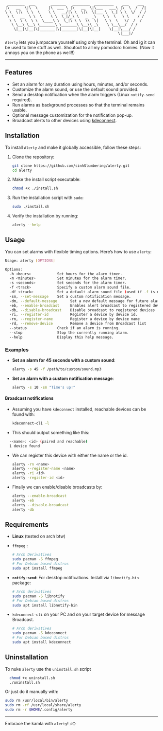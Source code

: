 ```
  
 ________  ___       _______   ________  _________    ___    ___ 
|\   __  \|\  \     |\  ___ \ |\   __  \|\___   ___\ |\  \  /  /|
\ \  \|\  \ \  \    \ \   __/|\ \  \|\  \|___ \  \_| \ \  \/  / /
 \ \   __  \ \  \    \ \  \_|/_\ \   _  _\   \ \  \   \ \    / / 
  \ \  \ \  \ \  \____\ \  \_|\ \ \  \\  \|   \ \  \   \/  /  /  
   \ \__\ \__\ \_______\ \_______\ \__\\ _\    \ \__\__/  / /    
    \|__|\|__|\|_______|\|_______|\|__|\|__|    \|__|\___/ /     
                                                    \|___|/
```


`Alerty` lets you jumpscare yourself using only the terminal. Oh and ig it can be used to time stuff as well. Shoutout to all my pomodoro homies. (Now it annoys you on the phone as well!!)

---

## Features

- Set an alarm for any duration using hours, minutes, and/or seconds.
- Customize the alarm sound, or use the default sound provided.
- Send a desktop notification when the alarm triggers (Linux `notify-send` required).
- Run alarms as background processes so that the terminal remains usable.
- Optional message customization for the notification pop-up.
- Broadcast alerts to other devices using [kdeconnect](https://kdeconnect.kde.org/).

## Installation

To install `Alerty` and make it globally accessible, follow these steps:

1. Clone the repository:
   ```bash
   git clone https://github.com/sinhSlumbering/alerty.git
   cd alerty
   ```
2. Make the install script executable:
   ```bash
   chmod +x ./install.sh
    ```

3. Run the installation script with `sudo`:
   ```bash
   sudo ./install.sh
   ```

4. Verify the installation by running:
   ```bash
   alerty --help
   ```

## Usage

You can set alarms with flexible timing options. Here’s how to use `alerty`:

```bash
Usage: alerty [OPTIONS]

Options:
  -h <hours>            Set hours for the alarm timer.
  -m <minutes>          Set minutes for the alarm timer.
  -s <seconds>          Set seconds for the alarm timer.
  -f <track>            Specify a custom alarm sound file.
  -df <track>           Set a default alarm sound file (used if -f is not specified).
  -sm, --set-message    Set a custom notification message.
  -dm, --default-message      Set a new default message for future alarms.
  -eb, --enable-broadcast     Enables alert broadcast to registered devices
  -db, --disable-broadcast    Disable broadcast to registered devices
  -ri, --register-id          Register a device by device id.
  -rn, --register-name        Register a device by device name
  -rd, --remove-device        Remove a device from Broadcast list
  --status              Check if an alarm is running.
  --stop                Stop the currently running alarm.
  --help                Display this help message.
```

### Examples

- **Set an alarm for 45 seconds with a custom sound**:
  ```bash
  alerty -s 45 -f /path/to/custom/sound.mp3
  ```

- **Set an alarm with a custom notification message**:
  ```bash
  alerty -s 10 -sm "Time's up!"
  ```

#### Broadcast notifications
- Assuming you have `kdeconnect` installed, reachable devices can be found with:
  ```bash
  kdeconnect-cli -l
  ```
- This should output something like this:
```bash
  -<name>: <id> (paired and reachable)
  1 device found
```
- We can register this device with either the name or the id. 
  ```bash
  alerty -rn <name>
  alerty --register-name <name>
  alerty -ri <id>
  alerty -register-id <id>
  ```
- Finally we can enable/disable broadcasts by:
  ```bash
  alerty --enable-broadcast
  alerty -eb
  alerty --disable-broadcast
  alerty -db
  ```

## Requirements

- **Linux** (tested on arch btw)
- `ffmpeg` :
  ```bash
  # Arch Derivatives
  sudo pacman -S ffmpeg
  # For Debian based distros
  sudo apt install ffmpeg
  ```
  
- **`notify-send`**: For desktop notifications. Install via `libnotify-bin` package:
  ```bash
  # Arch derivatives
  sudo pacman -S libnotify
  # For Debian based distros 
  sudo apt install libnotify-bin
  ```
- `kdeconnect-cli`  on your PC and on your target device for message Broadcast.
  ```bash
  # Arch derivatives
  sudo pacman -S kdeconnect
  # For Debian based distros 
  sudo apt install kdeconnect
  ```

## Uninstallation

To nuke `alerty`  use the `uninstall.sh` script
```bash
  chmod +x uninstall.sh
  ./uninstall.sh
```

Or just do it manually with:

```bash
sudo rm /usr/local/bin/alerty
sudo rm -rf /usr/local/share/alerty
sudo rm -r $HOME/.config/alerty
```


---

Embrace the kamla with `alerty`! 🎶⏰
